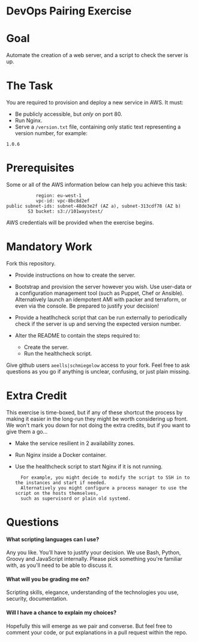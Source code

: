 DevOps Pairing Exercise
=======================

# Goal

Automate the creation of a web server, and a script to check the server is up.

# The Task

You are required to provision and deploy a new service in AWS. It must:

* Be publicly accessible, but *only* on port 80.
* Run Nginx.
* Serve a `/version.txt` file, containing only static text representing a version number, for example:

```
1.0.6
```

# Prerequisites

Some or all of the AWS information below can help you achieve this task:

               region: eu-west-1
               vpc-id: vpc-8bc8d2ef
    public subnet-ids: subnet-48de3e2f (AZ a), subnet-313cdf78 (AZ b)
            S3 bucket: s3://101waystest/

AWS credentials will be provided when the exercise begins.

# Mandatory Work

Fork this repository.

* Provide instructions on how to create the server.

* Bootstrap and provision the server however you wish. Use user-data or a configuration management tool (such as Puppet, Chef or Ansible). Alternatively launch an idempotent AMI with packer and terraform, or even via the console. Be prepared to justify your decision!

* Provide a heatlhcheck script that can be run externally to periodically check if the server is up and serving the expected version number.

* Alter the README to contain the steps required to:
  * Create the server.
  * Run the healthcheck script.

Give github users `aeells|schmiegelow` access to your fork.
Feel free to ask questions as you go if anything is unclear, confusing, or just plain missing.

# Extra Credit

This exercise is time-boxed, but if any of these shortcut the process by making it easier in the long-run they might be worth considering up front. We won't mark you down for not doing the extra credits, but if you want to give them a go...

* Make the service resilient in 2 availability zones.
* Run Nginx inside a Docker container.
* Use the healthcheck script to start Nginx if it is not running.

        For example, you might decide to modify the script to SSH in to the instances and start if needed.
        Alternatively you might configure a process manager to use the script on the hosts themselves,
        such as supervisord or plain old systemd.

# Questions

#### What scripting languages can I use?

Any you like. You’ll have to justify your decision. We use Bash, Python, Groovy and JavaScript internally. Please pick something you're familiar with, as you'll need to be able to discuss it.

#### What will you be grading me on?

Scripting skills, elegance, understanding of the technologies you use, security, documentation.

#### Will I have a chance to explain my choices?

Hopefully this will emerge as we pair and converse.
But feel free to comment your code, or put explanations in a pull request within the repo.
